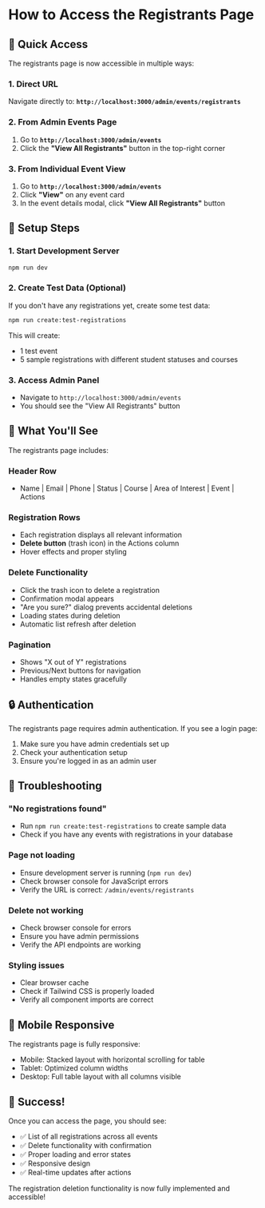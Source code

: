 # How to Access the Registrants Page

## 🎯 Quick Access

The registrants page is now accessible in multiple ways:

### 1. Direct URL

Navigate directly to: **`http://localhost:3000/admin/events/registrants`**

### 2. From Admin Events Page

1. Go to **`http://localhost:3000/admin/events`**
2. Click the **"View All Registrants"** button in the top-right corner

### 3. From Individual Event View

1. Go to **`http://localhost:3000/admin/events`**
2. Click **"View"** on any event card
3. In the event details modal, click **"View All Registrants"** button

## 🔧 Setup Steps

### 1. Start Development Server

```bash
npm run dev
```

### 2. Create Test Data (Optional)

If you don't have any registrations yet, create some test data:

```bash
npm run create:test-registrations
```

This will create:

- 1 test event
- 5 sample registrations with different student statuses and courses

### 3. Access Admin Panel

- Navigate to `http://localhost:3000/admin/events`
- You should see the "View All Registrants" button

## 🎨 What You'll See

The registrants page includes:

### Header Row

- Name | Email | Phone | Status | Course | Area of Interest | Event | Actions

### Registration Rows

- Each registration displays all relevant information
- **Delete button** (trash icon) in the Actions column
- Hover effects and proper styling

### Delete Functionality

- Click the trash icon to delete a registration
- Confirmation modal appears
- "Are you sure?" dialog prevents accidental deletions
- Loading states during deletion
- Automatic list refresh after deletion

### Pagination

- Shows "X out of Y" registrations
- Previous/Next buttons for navigation
- Handles empty states gracefully

## 🔒 Authentication

The registrants page requires admin authentication. If you see a login page:

1. Make sure you have admin credentials set up
2. Check your authentication setup
3. Ensure you're logged in as an admin user

## 🐛 Troubleshooting

### "No registrations found"

- Run `npm run create:test-registrations` to create sample data
- Check if you have any events with registrations in your database

### Page not loading

- Ensure development server is running (`npm run dev`)
- Check browser console for JavaScript errors
- Verify the URL is correct: `/admin/events/registrants`

### Delete not working

- Check browser console for errors
- Ensure you have admin permissions
- Verify the API endpoints are working

### Styling issues

- Clear browser cache
- Check if Tailwind CSS is properly loaded
- Verify all component imports are correct

## 📱 Mobile Responsive

The registrants page is fully responsive:

- Mobile: Stacked layout with horizontal scrolling for table
- Tablet: Optimized column widths
- Desktop: Full table layout with all columns visible

## 🎉 Success!

Once you can access the page, you should see:

- ✅ List of all registrations across all events
- ✅ Delete functionality with confirmation
- ✅ Proper loading and error states
- ✅ Responsive design
- ✅ Real-time updates after actions

The registration deletion functionality is now fully implemented and accessible!
